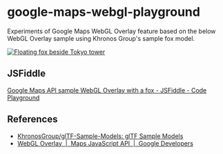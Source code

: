 # google-maps-webgl-playground

Experiments of Google Maps WebGL Overlay feature based on the below WebGL Overlay sample using Khronos Group's sample fox model.

[![Floating fox beside Tokyo tower](screenshot.png)]((https://jsfiddle.net/shuuji3/3oqz2pub/))

## JSFiddle

[Google Maps API sample WebGL Overlay with a fox - JSFiddle - Code Playground](https://jsfiddle.net/shuuji3/3oqz2pub/)

## References

- [KhronosGroup/glTF-Sample-Models: glTF Sample Models](https://github.com/KhronosGroup/glTF-Sample-Models)
- [WebGL Overlay  |  Maps JavaScript API  |  Google Developers](https://developers.google.com/maps/documentation/javascript/examples/webgl/webgl-overlay-simple)
